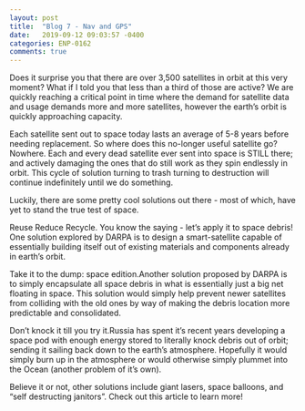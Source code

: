 ```yaml
---
layout: post
title:  "Blog 7 - Nav and GPS"
date:   2019-09-12 09:03:57 -0400
categories: ENP-0162
comments: true
---
```

Does it surprise you that there are over 3,500 satellites in orbit at this very moment? What if I told you that less than a third of those are active? We are quickly reaching a critical point in time where the demand for satellite data and usage demands more and more satellites, however the earth’s orbit is quickly approaching capacity.

Each satellite sent out to space today lasts an average of 5-8 years before needing replacement. So where does this no-longer useful satellite go? Nowhere. Each and every dead satellite ever sent into space is STILL there; and actively damaging the ones that do still work as they spin endlessly in orbit. This cycle of solution turning to trash turning to destruction will continue indefinitely until we do something.

Luckily, there are some pretty cool solutions out there - most of which, have yet to stand the true test of space.

Reuse Reduce Recycle. You know the saying - let’s apply it to space debris! One solution explored by DARPA is to design a smart-satellite capable of essentially building itself out of existing materials and components already in earth’s orbit.

Take it to the dump: space edition.Another solution proposed by DARPA is to simply encapsulate all space debris in what is essentially just a big net floating in space. This solution would simply help prevent newer satellites from colliding with the old ones by way of making the debris location more predictable and consolidated.

Don’t knock it till you try it.Russia has spent it’s recent years developing a space pod with enough energy stored to literally knock debris out of orbit; sending it sailing back down to the earth’s atmosphere. Hopefully it would simply burn up in the atmosphere or would otherwise simply plummet into the Ocean (another problem of it’s own).

Believe it or not, other solutions include giant lasers, space balloons, and “self destructing janitors”. Check out this article to learn more! 
